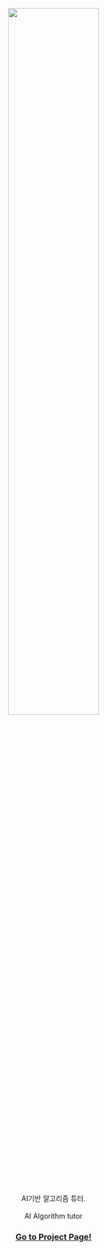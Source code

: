 <p align="center">
    <img src="https://github.com/kyj098707/AIVLE_BIGPRJ/assets/54027397/9825f8aa-4ef5-4633-a4dd-529bba63da2f" width="60%" >
    <p align="center">
        AI기반 알고리즘 튜터.<br><br> AI Algorithm tutor
    </p>
    <h3>
        <p align="center">
            <strong>
                <a href="http://kt-aivle.iptime.org:59000/service/">Go to Project Page!</a>
            </strong>
        </p>
    </h3>
    <br><br>
</p>
